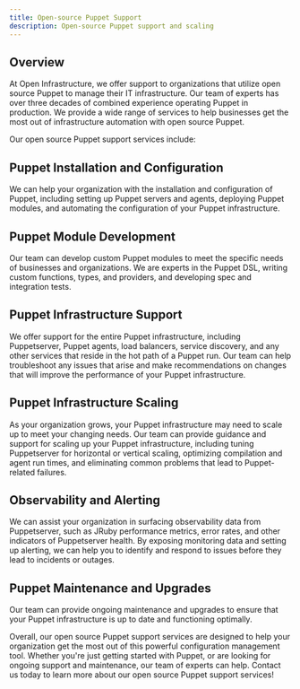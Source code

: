```yaml
---
title: Open-source Puppet Support
description: Open-source Puppet support and scaling
---
```


## Overview

At Open Infrastructure, we offer support to organizations that utilize open
source Puppet to manage their IT infrastructure. Our team of experts has over
three decades of combined experience operating Puppet in production. We provide
a wide range of services to help businesses get the most out of infrastructure
automation with open source Puppet.

Our open source Puppet support services include:

## Puppet Installation and Configuration

We can help your organization with
the installation and configuration of Puppet, including setting up Puppet
servers and agents, deploying Puppet modules, and automating the
configuration of your Puppet infrastructure.

## Puppet Module Development

Our team can develop custom Puppet modules to meet the specific needs of
businesses and organizations. We are experts in the Puppet DSL, writing custom
functions, types, and providers, and developing spec and integration tests.

## Puppet Infrastructure Support

We offer support for the entire Puppet infrastructure, including Puppetserver,
Puppet agents, load balancers, service discovery, and any other services that
reside in the hot path of a Puppet run.  Our team can help troubleshoot any
issues that arise and make recommendations on changes that will improve the
performance of your Puppet infrastructure.

## Puppet Infrastructure Scaling

As your organization grows, your Puppet infrastructure may need to scale up to
meet your changing needs. Our team can provide guidance and support for scaling
up your Puppet infrastructure, including tuning Puppetserver for horizontal or
vertical scaling, optimizing compilation and agent run times, and eliminating
common problems that lead to Puppet-related failures.

## Observability and Alerting

We can assist your organization in surfacing observability data from
Puppetserver, such as JRuby performance metrics, error rates, and other
indicators of Puppetserver health. By exposing monitoring data and setting up
alerting, we can help you to identify and respond to issues before they lead to
incidents or outages.

## Puppet Maintenance and Upgrades

Our team can provide ongoing maintenance and upgrades to ensure that your
Puppet infrastructure is up to date and functioning optimally.

Overall, our open source Puppet support services are designed to help your
organization get the most out of this powerful configuration management
tool. Whether you're just getting started with Puppet, or are looking
for ongoing support and maintenance, our team of experts can help. Contact us
today to learn more about our open source Puppet support services!

